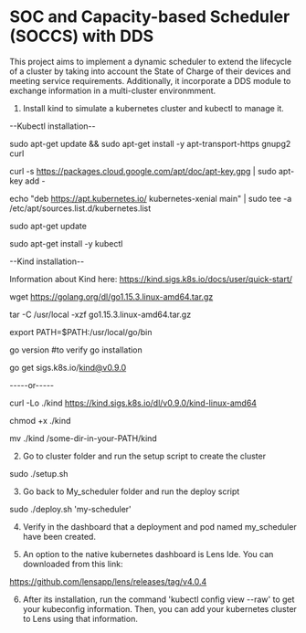 # SOC and Capacity-based Scheduler (SOCCS) with DDS
This project aims to implement a dynamic scheduler to extend the lifecycle of a cluster by taking into account the State of Charge of their devices and meeting service requirements. Additionally, it incorporate a DDS module to exchange information in a multi-cluster environmment.

1. Install kind to simulate a kubernetes cluster and kubectl to manage it.

--Kubectl installation--

sudo apt-get update && sudo apt-get install -y apt-transport-https gnupg2 curl

curl -s https://packages.cloud.google.com/apt/doc/apt-key.gpg | sudo apt-key add -

echo "deb https://apt.kubernetes.io/ kubernetes-xenial main" | sudo tee -a /etc/apt/sources.list.d/kubernetes.list

sudo apt-get update

sudo apt-get install -y kubectl

--Kind installation-- 

Information about Kind here: https://kind.sigs.k8s.io/docs/user/quick-start/

wget https://golang.org/dl/go1.15.3.linux-amd64.tar.gz

tar -C /usr/local -xzf go1.15.3.linux-amd64.tar.gz

export PATH=$PATH:/usr/local/go/bin

go version #to verify go installation

go get sigs.k8s.io/kind@v0.9.0

-----or-----

curl -Lo ./kind https://kind.sigs.k8s.io/dl/v0.9.0/kind-linux-amd64

chmod +x ./kind

mv ./kind /some-dir-in-your-PATH/kind

2. Go to cluster folder and run the setup script to create the cluster

sudo ./setup.sh

3. Go back to My_scheduler folder and run the deploy script

sudo ./deploy.sh 'my-scheduler'

4. Verify in the dashboard that a deployment and pod named my_scheduler have been created.

5. An option to the native kubernetes dashboard is Lens Ide. You can downloaded from this link:

https://github.com/lensapp/lens/releases/tag/v4.0.4

6. After its installation, run the command 'kubectl config view --raw' to get your kubeconfig information. Then, you can add your kubernetes cluster to Lens using that information.

